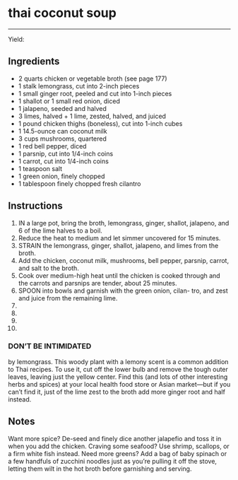 # thai coconut soup
---
Yield: 

## Ingredients
- 2 quarts chicken or vegetable broth (see page 177)
- 1 stalk lemongrass, cut into 2-inch pieces
- 1 small ginger root, peeled and cut into 1-inch pieces
- 1 shallot or 1 small red onion, diced
- 1 jalapeno, seeded and halved
- 3 limes, halved + 1 lime, zested, halved, and juiced
- 1 pound chicken thighs (boneless), cut into 1-inch cubes
- 1 14.5-ounce can coconut milk
- 3 cups mushrooms, quartered
- 1 red bell pepper, diced
- 1 parsnip, cut into 1/4-inch coins
- 1 carrot, cut into 1/4-inch coins
- 1 teaspoon salt
- 1 green onion, finely chopped
- 1 tablespoon finely chopped fresh cilantro

## Instructions
1. IN a large pot, bring the broth, lemongrass, ginger, shallot,
jalapeno, and 6 of the lime halves to a boil. 
2. Reduce the heat
to medium and let simmer uncovered for 15 minutes.
3. STRAIN the lemongrass, ginger, shallot, jalapeno, and limes
from the broth. 
4. Add the chicken, coconut milk, mushrooms,
bell pepper, parsnip, carrot, and salt to the broth.
5.  Cook over
medium-high heat until the chicken is cooked through and
the carrots and parsnips are tender, about 25 minutes.
6. SPOON into bowls and garnish with the green onion, cilan-
tro, and zest and juice from the remaining lime.
7. 
8. 
9. 
10. 

### DON’T BE INTIMIDATED 
by lemongrass. This woody
plant with a lemony scent is a common addition to Thai
recipes. To use it, cut off the lower bulb and remove the
tough outer leaves, leaving just the yellow center. Find this
(and lots of other interesting herbs and spices) at your local
health food store or Asian market—but if you can’t find it, just
of the lime zest to the broth
add more ginger root and half
instead.

## Notes

Want more spice? De-seed and finely dice
another jalapefio and toss it in when you
add the chicken. Craving some seafood?
Use shrimp, scallops, or a firm white fish
instead. Need more greens? Add a bag
of baby spinach or a few handfuls of
zucchini noodles just as you’re pulling it
off the stove, letting them wilt in the hot
broth before garnishing and serving.
